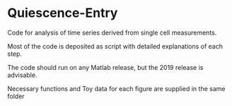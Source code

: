 # Quiescence-Entry

Code for analysis of time series derived from single cell measurements. 

Most of the code is deposited as script with detailed explanations of each step. 

The code should run on any Matlab release, but the 2019 release is advisable. 

Necessary functions and Toy data for each figure are supplied in the same folder
